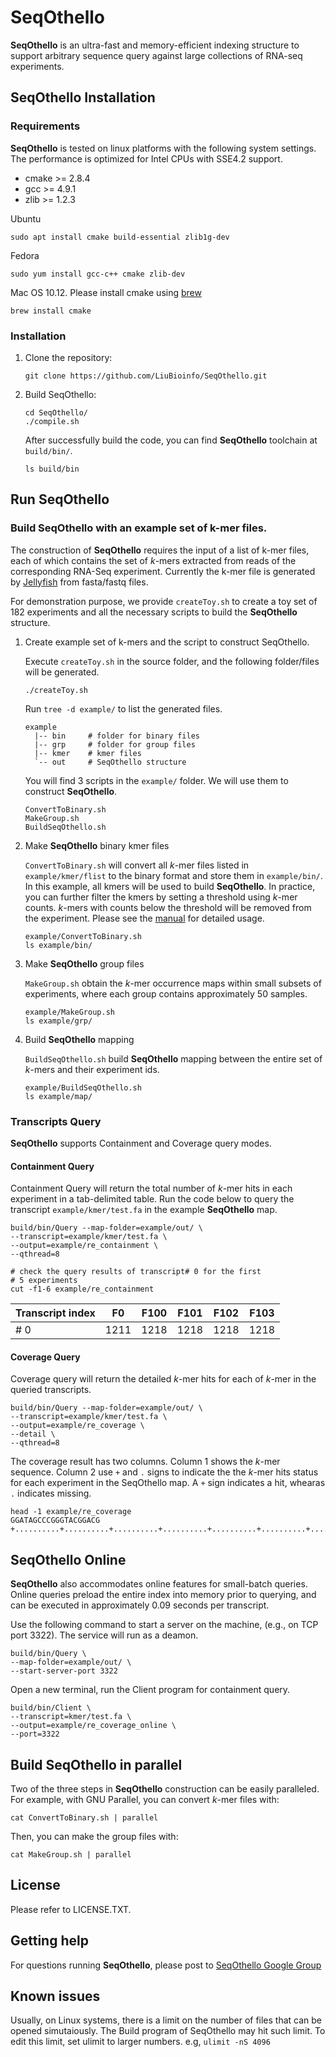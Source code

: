 # SeqOthello

__SeqOthello__ is an ultra-fast and memory-efficient indexing structure to support arbitrary sequence query against large collections of RNA-seq experiments. 



## SeqOthello Installation

### Requirements
__SeqOthello__ is tested on linux platforms with the following system settings.
 The performance is optimized for Intel CPUs with SSE4.2 support.

  * cmake >= 2.8.4
  * gcc >= 4.9.1
  * zlib >= 1.2.3

Ubuntu
```
sudo apt install cmake build-essential zlib1g-dev
```
Fedora
```
sudo yum install gcc-c++ cmake zlib-dev
```

Mac OS 10.12. Please install cmake using [brew](https://brew.sh/)
```
brew install cmake
```

### Installation

1. Clone the repository:

    ```
    git clone https://github.com/LiuBioinfo/SeqOthello.git
    ```

1. Build SeqOthello:

    ```
    cd SeqOthello/
    ./compile.sh
    ```

    After successfully build the code, you can find __SeqOthello__ toolchain at ``build/bin/``.

    ```
    ls build/bin
    ```

## Run SeqOthello

### Build SeqOthello with an example set of k-mer files.

The construction of __SeqOthello__ requires the input of a list of
k-mer files, each of which contains the set of _k_-mers extracted from
reads of the corresponding RNA-Seq experiment.
Currently the k-mer file is generated by [Jellyfish](https://github.com/gmarcais/Jellyfish) from fasta/fastq files.

For demonstration purpose, we provide ``createToy.sh`` to create a toy set of 182 experiments and all the necessary scripts to build the __SeqOthello__ structure.

1. Create example set of k-mers and the script to construct SeqOthello.
   
    Execute ``createToy.sh`` in the source folder, and the following folder/files will be generated. 

    ```./createToy.sh```

    Run ``tree -d example/`` to list the generated files.

    ```
    example
      |-- bin     # folder for binary files
      |-- grp     # folder for group files
      |-- kmer    # kmer files
      `-- out     # SeqOthello structure
    ```

    You will find 3 scripts in the ``example/`` folder. We will use them to
    construct __SeqOthello__.

    ```
    ConvertToBinary.sh
    MakeGroup.sh
    BuildSeqOthello.sh
    ```

1. Make __SeqOthello__ binary kmer files

    ``ConvertToBinary.sh`` will convert all _k_-mer files listed in ``example/kmer/flist`` to the binary format and store them in ``example/bin/``. In this example, all kmers will be
    used to build __SeqOthello__. In practice, you can further filter the kmers
     by setting a threshold using _k_-mer counts. _k_-mers with counts below the threshold will be removed from the experiment. Please see the [manual](manual.md)
     for detailed usage.

    ```
    example/ConvertToBinary.sh
    ls example/bin/
    ```

1. Make __SeqOthello__  group files

    ``MakeGroup.sh`` obtain the _k_-mer occurrence maps within small subsets of
    experiments, where each group contains approximately 50 samples.

    ```
    example/MakeGroup.sh
    ls example/grp/
    ```

1. Build __SeqOthello__ mapping

    ``BuildSeqOthello.sh`` build __SeqOthello__ mapping between the entire set
    of _k_-mers and their experiment ids.

    ```
    example/BuildSeqOthello.sh
    ls example/map/
    ```

### Transcripts Query

__SeqOthello__ supports Containment and Coverage query modes.

#### Containment Query

Containment Query will return the total number of _k_-mer hits in each
experiment in a tab-delimited table. Run the code below to query the
transcript ``example/kmer/test.fa`` in the example __SeqOthello__ map.

```
build/bin/Query --map-folder=example/out/ \
--transcript=example/kmer/test.fa \
--output=example/re_containment \
--qthread=8

# check the query results of transcript# 0 for the first
# 5 experiments
cut -f1-6 example/re_containment
```

|Transcript index | F0 | F100 | F101 | F102 | F103 |
|--|:--:|:--:|:--:|:--:|:--:|
|# 0|1211|1218|1218|1218|1218|


#### Coverage Query
Coverage query will return the detailed _k_-mer hits for each of _k_-mer
in the queried transcripts.

```
build/bin/Query --map-folder=example/out/ \
--transcript=example/kmer/test.fa \
--output=example/re_coverage \
--detail \
--qthread=8
```


The coverage result has two columns. Column 1 shows the _k_-mer
sequence. Column 2 use ``+`` and ``.`` signs to indicate the the _k_-mer hits status for each experiment in the
SeqOthello map. A ``+`` sign indicates a hit, whearas ``.`` indicates missing.

```
head -1 example/re_coverage
GGATAGCCCGGGTACGGACG +..........+..........+..........+..........+..........+..........+..........+....++++++++++++..........+..........+..........+..........+..........+..........+..........+..........+
```

## SeqOthello Online

__SeqOthello__ also accommodates online features for small-batch queries. Online queries preload the entire index into memory prior to querying, and can be executed in approximately 0.09 seconds per transcript.

Use the following command to start a server on the machine, (e.g., on TCP port 3322). The service will run as a deamon.

```
build/bin/Query \
--map-folder=example/out/ \
--start-server-port 3322
```

Open a new terminal, run the Client program for containment query.

```
build/bin/Client \
--transcript=kmer/test.fa \
--output=example/re_coverage_online \
--port=3322
```

## Build SeqOthello in parallel

Two of the three steps in __SeqOthello__ construction can be easily paralleled.
For example, with GNU Parallel, you can convert _k_-mer files with:

```
cat ConvertToBinary.sh | parallel
```

Then, you can make the group files with:

```
cat MakeGroup.sh | parallel
```

## License
Please refer to LICENSE.TXT.


## Getting help
For questions running __SeqOthello__, please post to [SeqOthello Google Group](https://groups.google.com/forum/#!forum/seqothello)

## Known issues

Usually, on Linux systems, there is a limit on the number of files that can be opened simutaiously. The Build program of SeqOthello may hit such limit. To edit this limit, set ulimit to larger numbers. e.g,
``ulimit -nS 4096``
